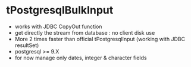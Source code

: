 # tPostgresqlBulkInput

- works with JDBC CopyOut function
- get directly the stream from database : no client disk use
- More 2 times faster than official tPostgresqlInput (working with JDBC resultSet)
- postgresql >= 9.X
- for now manage only dates, integer & character fields

